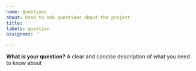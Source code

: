 ```yaml
---
name: Questions
about: Used to ask questions about the project
title: ''
labels: question
assignees: ''

---
```


**What is your question?**
A clear and concise description of what you need to know about
